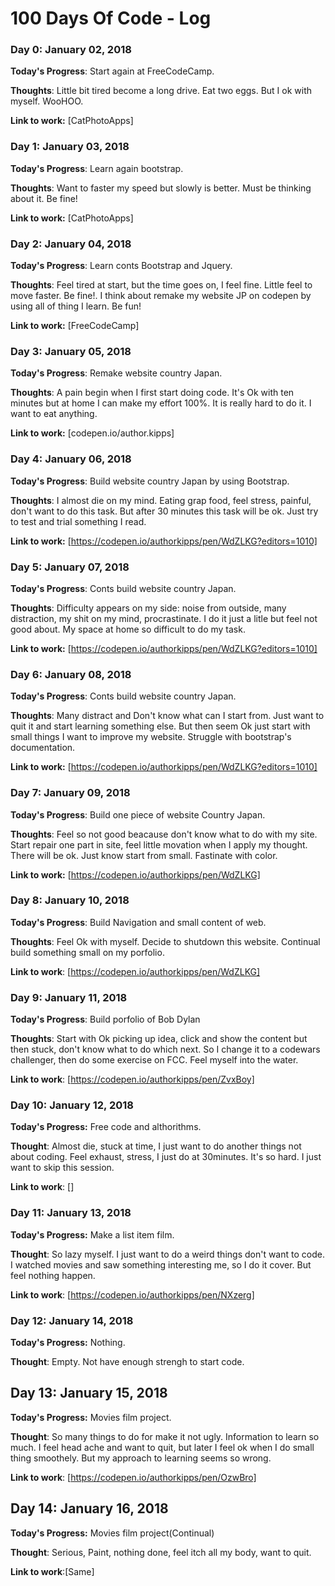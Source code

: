 # 100 Days Of Code - Log

### Day 0: January 02, 2018

**Today's Progress**: Start again at FreeCodeCamp.

**Thoughts**: Little bit tired become a long drive. Eat two eggs. But I ok with myself. WooHOO.

**Link to work:** [CatPhotoApps]

### Day 1: January 03, 2018

**Today's Progress**: Learn again bootstrap.

**Thoughts**: Want to faster my speed but slowly is better. Must be thinking about it. Be fine!

**Link to work:** [CatPhotoApps]

### Day 2: January 04, 2018

**Today's Progress**: Learn conts Bootstrap and Jquery.

**Thoughts**: Feel tired at start, but the time goes on, I feel fine. Little feel to move faster. Be fine!. I think about remake my website JP on codepen by using all of thing I learn. Be fun!

**Link to work:** [FreeCodeCamp]

### Day 3: January 05, 2018

**Today's Progress**: Remake website country Japan.

**Thoughts**: A pain begin when I first start doing code. It's Ok with ten minutes but at home I can make my effort 100%. It is really hard to do it. I want to eat anything. 

**Link to work:** [codepen.io/author.kipps]

### Day 4: January 06, 2018

**Today's Progress**: Build website country Japan by using Bootstrap.

**Thoughts**: I almost die on my mind. Eating grap food, feel stress, painful, don't want to do this task. But after 30 minutes this task will be ok. Just try to test and trial something I read.

**Link to work:** [https://codepen.io/authorkipps/pen/WdZLKG?editors=1010]

### Day 5: January 07, 2018

**Today's Progress**: Conts build website country Japan.

**Thoughts**: Difficulty appears on my side: noise from outside, many distraction, my shit on my mind, procrastinate. I do it just a litle but feel not good about. My space at home so difficult to do my task.

**Link to work:** [https://codepen.io/authorkipps/pen/WdZLKG?editors=1010]

### Day 6: January 08, 2018

**Today's Progress**: Conts build website country Japan.

**Thoughts**: Many distract and Don't know what can I start from. Just want to quit it and start learning something else. But then seem Ok just start with small things I want to improve my website. Struggle with bootstrap's documentation.

**Link to work:** [https://codepen.io/authorkipps/pen/WdZLKG?editors=1010]

### Day 7: January 09, 2018

**Today's Progress**: Build one piece of website Country Japan.

**Thoughts**: Feel so not good beacause don't know what to do with my site. Start repair one part in site, feel little movation when I apply my thought. There will be ok. Just know start from small. Fastinate with color.

**Link to work:** [https://codepen.io/authorkipps/pen/WdZLKG]

### Day 8: January 10, 2018

**Today's Progress**: Build Navigation and small content of web.

**Thoughts**: Feel Ok with myself. Decide to shutdown this website. Continual build something small on my porfolio.

**Link to work**: [https://codepen.io/authorkipps/pen/WdZLKG]

### Day 9: January 11, 2018

**Today's Progress**: Build porfolio of Bob Dylan

**Thoughts**: Start with Ok picking up idea, click and show the content but then stuck, don't know what to do which next. So I change it to a codewars challenger, then do some exercise on FCC. Feel myself into the water.

**Link to work**: [https://codepen.io/authorkipps/pen/ZvxBoy]

### Day 10: January 12, 2018

**Today's Progress:** Free code and althorithms.

**Thought**: Almost die, stuck at time, I just want to do another things not about coding. Feel exhaust, stress, I just do at 30minutes. It's so hard. I just want to skip this session.

**Link to work**: []

### Day 11: January 13, 2018

**Today's Progress:** Make a list item film.

**Thought**: So lazy myself. I just want to do a weird things don't want to code.  I watched movies and saw something interesting me, so I do it cover. But feel nothing happen.

**Link to work**: [https://codepen.io/authorkipps/pen/NXzerg]

### Day 12: January 14, 2018

**Today's Progress:** Nothing.

**Thought**: Empty. Not have enough strengh to start code.

## Day 13: January 15, 2018

**Today's Progress:** Movies film project.

**Thought**: So many things to do for make it not ugly. Information to learn so much. I feel head ache and want to quit, but later I feel ok when I do small thing smoothely. But my approach to learning seems so wrong.

**Link to work**: [https://codepen.io/authorkipps/pen/OzwBro]

## Day 14: January 16, 2018

**Today's Progress:** Movies film project(Continual)

**Thought**: Serious, Paint, nothing done, feel itch all my body, want to quit.

**Link to work**:[Same]
